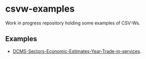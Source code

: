 # csvw-examples

Work in progress repository holding some examples of CSV-Ws.

## Examples

* [DCMS-Sectors-Economic-Estimates-Year-Trade-in-services](./DCMS-Sectors-Economic-Estimates-Year-Trade-in-services).
